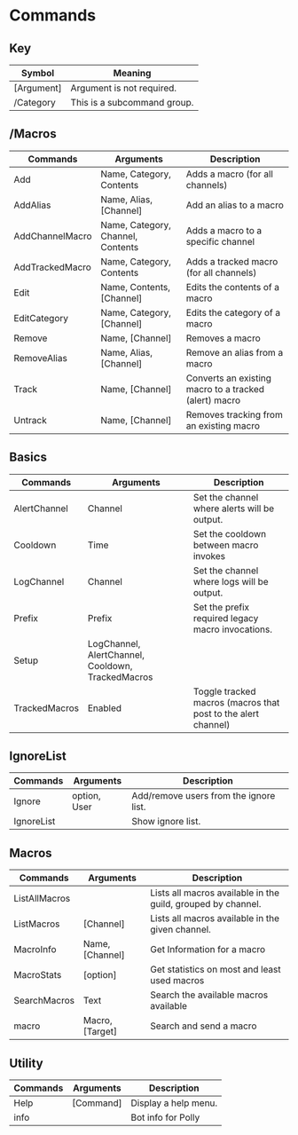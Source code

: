# Commands

## Key 
| Symbol      | Meaning                        |
|-------------|--------------------------------|
| [Argument]  | Argument is not required.      |
| /Category   | This is a subcommand group.    |

## /Macros
| Commands        | Arguments                         | Description                                           |
|-----------------|-----------------------------------|-------------------------------------------------------|
| Add             | Name, Category, Contents          | Adds a macro (for all channels)                       |
| AddAlias        | Name, Alias, [Channel]            | Add an alias to a macro                               |
| AddChannelMacro | Name, Category, Channel, Contents | Adds a macro to a specific channel                    |
| AddTrackedMacro | Name, Category, Contents          | Adds a tracked macro (for all channels)               |
| Edit            | Name, Contents, [Channel]         | Edits the contents of a macro                         |
| EditCategory    | Name, Category, [Channel]         | Edits the category of a macro                         |
| Remove          | Name, [Channel]                   | Removes a macro                                       |
| RemoveAlias     | Name, Alias, [Channel]            | Remove an alias from a macro                          |
| Track           | Name, [Channel]                   | Converts an existing macro to a tracked (alert) macro |
| Untrack         | Name, [Channel]                   | Removes tracking from an existing macro               |

## Basics
| Commands      | Arguments                                         | Description                                                   |
|---------------|---------------------------------------------------|---------------------------------------------------------------|
| AlertChannel  | Channel                                           | Set the channel where alerts will be output.                  |
| Cooldown      | Time                                              | Set the cooldown between macro invokes                        |
| LogChannel    | Channel                                           | Set the channel where logs will be output.                    |
| Prefix        | Prefix                                            | Set the prefix required legacy macro invocations.             |
| Setup         | LogChannel, AlertChannel, Cooldown, TrackedMacros |                                                               |
| TrackedMacros | Enabled                                           | Toggle tracked macros (macros that post to the alert channel) |

## IgnoreList
| Commands   | Arguments    | Description                            |
|------------|--------------|----------------------------------------|
| Ignore     | option, User | Add/remove users from the ignore list. |
| IgnoreList |              | Show ignore list.                      |

## Macros
| Commands      | Arguments       | Description                                                  |
|---------------|-----------------|--------------------------------------------------------------|
| ListAllMacros |                 | Lists all macros available in the guild, grouped by channel. |
| ListMacros    | [Channel]       | Lists all macros available in the given channel.             |
| MacroInfo     | Name, [Channel] | Get Information for a macro                                  |
| MacroStats    | [option]        | Get statistics on most and least used macros                 |
| SearchMacros  | Text            | Search the available macros available                        |
| macro         | Macro, [Target] | Search and send a macro                                      |

## Utility
| Commands | Arguments | Description          |
|----------|-----------|----------------------|
| Help     | [Command] | Display a help menu. |
| info     |           | Bot info for Polly   |

